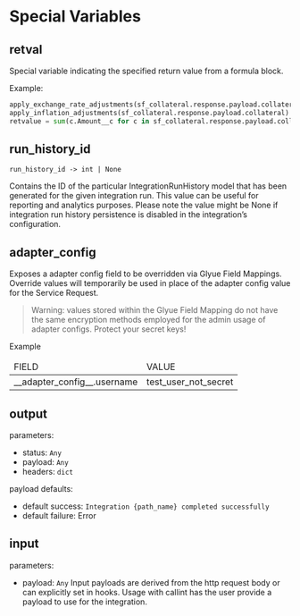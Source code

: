 <!-- markdownlint-disable no-inline-html -->

# Special Variables

## retval

Special variable indicating the specified return value from a formula block.

Example:

```py
apply_exchange_rate_adjustments(sf_collateral.response.payload.collateral)
apply_inflation_adjustments(sf_collateral.response.payload.collateral)
retvalue = sum(c.Amount__c for c in sf_collateral.response.payload.collateral)
```

## run_history_id

`run_history_id -> int | None`

Contains the ID of the particular IntegrationRunHistory model that has been generated for the given integration run.  This value can be useful for reporting and analytics purposes.  Please note the value might be None if integration run history persistence is disabled in the integration’s configuration.

## __adapter_config__

Exposes a adapter config field to be overridden via Glyue Field Mappings. Override values will temporarily be used in place of the adapter config value for the Service Request.

> Warning: values stored within the Glyue Field Mapping do not have the same encryption methods employed for the admin usage of adapter configs. Protect your secret keys!

Example

<table>
<thead>
<tr>
<td>FIELD
<td>VALUE
<tbody>
<tr>
<td>__adapter_config__.username
<td>test_user_not_secret
</table>

## output

parameters:

- status: `Any`
- payload: `Any`
- headers: `dict`

payload defaults:

- default success: `Integration {path_name} completed successfully`
- default failure: Error

## input

parameters:

- payload: `Any`
Input payloads are derived from the http request body or can explicitly set in hooks. Usage with callint has the user provide a payload to use for the integration.
